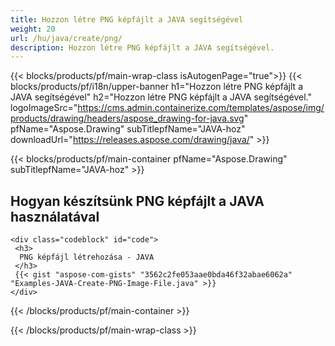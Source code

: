 ```yaml
---
title: Hozzon létre PNG képfájlt a JAVA segítségével
weight: 20
url: /hu/java/create/png/
description: Hozzon létre PNG képfájlt a JAVA segítségével.
---
```


{{< blocks/products/pf/main-wrap-class isAutogenPage="true">}}
{{< blocks/products/pf/i18n/upper-banner h1="Hozzon létre PNG képfájlt a JAVA segítségével" h2="Hozzon létre PNG képfájlt a JAVA segítségével." logoImageSrc="https://cms.admin.containerize.com/templates/aspose/img/products/drawing/headers/aspose_drawing-for-java.svg" pfName="Aspose.Drawing" subTitlepfName="JAVA-hoz" downloadUrl="https://releases.aspose.com/drawing/java/" >}}

{{< blocks/products/pf/main-container pfName="Aspose.Drawing" subTitlepfName="JAVA-hoz" >}}

<h2>Hogyan készítsünk PNG képfájlt a JAVA használatával</h2>

    <div class="codeblock" id="code">
     <h3>
      PNG képfájl létrehozása - JAVA
     </h3>
     {{< gist "aspose-com-gists" "3562c2fe053aae0bda46f32abae6062a" "Examples-JAVA-Create-PNG-Image-File.java" >}}
    </div>

{{< /blocks/products/pf/main-container >}}


{{< /blocks/products/pf/main-wrap-class >}}
